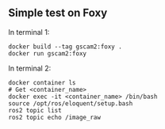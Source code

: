 ## Simple test on Foxy

In terminal 1:
~~~
docker build --tag gscam2:foxy .
docker run gscam2:foxy
~~~

In terminal 2:
~~~
docker container ls
# Get <container_name>
docker exec -it <container_name> /bin/bash
source /opt/ros/eloquent/setup.bash
ros2 topic list
ros2 topic echo /image_raw
~~~
